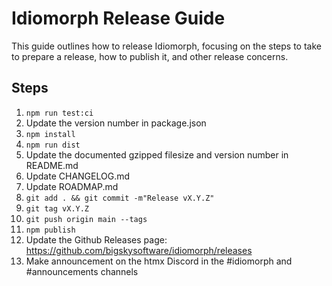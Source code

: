 # Idiomorph Release Guide

This guide outlines how to release Idiomorph, focusing on the steps to take to prepare a release, how to publish it, and other release concerns.

## Steps

1. `npm run test:ci`
2. Update the version number in package.json
2. `npm install`
3. `npm run dist`
4. Update the documented gzipped filesize and version number in README.md
5. Update CHANGELOG.md
6. Update ROADMAP.md
7. `git add . && git commit -m"Release vX.Y.Z"`
8. `git tag vX.Y.Z`
9. `git push origin main --tags`
10. `npm publish`
11. Update the Github Releases page: https://github.com/bigskysoftware/idiomorph/releases
12. Make announcement on the htmx Discord in the #idiomorph and #announcements channels
